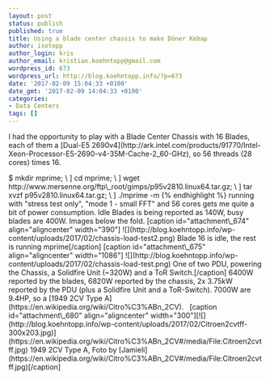```yaml
---
layout: post
status: publish
published: true
title: Using a blade center chassis to make Döner Kebap
author: isotopp
author_login: kris
author_email: kristian.koehntopp@gmail.com
wordpress_id: 673
wordpress_url: http://blog.koehntopp.info/?p=673
date: '2017-02-09 15:04:33 +0100'
date_gmt: '2017-02-09 14:04:33 +0100'
categories:
- Data Centers
tags: []
---
```

<p>I had the opportunity to play with a Blade Center Chassis with 16 Blades, each of them a [Dual-E5 2690v4](http://ark.intel.com/products/91770/Intel-Xeon-Processor-E5-2690-v4-35M-Cache-2_60-GHz), so 56 threads (28 cores) times 16.</p>
<p>    $ mkdir mprime; \ ] cd mprime; \ ] wget http://www.mersenne.org/ftp\_root/gimps/p95v2810.linux64.tar.gz; \ ] tar xvzf p95v2810.linux64.tar.gz; \ ] ./mprime -m {% endhighlight %} running with "stress test only", "mode 1 - small FFT" and 56 cores gets me quite a bit of power consumption. Idle Blades is being reported as 140W, busy blades are 400W. Images below the fold. <!--more--> [caption id="attachment\_674" align="aligncenter" width="390"] ![](http://blog.koehntopp.info/wp-content/uploads/2017/02/chassis-load-test2.png) Blade 16 is idle, the rest is running mprime[/caption] [caption id="attachment\_675" align="aligncenter" width="1086"] ![](http://blog.koehntopp.info/wp-content/uploads/2017/02/chassis-load-test.png) One of two PDU, powering the Chassis, a Solidfire Unit (~320W) and a ToR Switch.[/caption] 6400W reported by the blades, 6820W reported by the chassis, 2x 3.75kW reported by the PDU (plus a Solidfire Unit and a ToR-Switch). 7000W are 9.4HP, so a [1949 2CV Type A](https://en.wikipedia.org/wiki/Citro%C3%ABn_2CV). &nbsp; [caption id="attachment\_680" align="aligncenter" width="300"][![](http://blog.koehntopp.info/wp-content/uploads/2017/02/Citroen2cvtff-300x203.jpg)](https://en.wikipedia.org/wiki/Citro%C3%ABn_2CV#/media/File:Citroen2cvtff.jpg) 1949 2CV Type A, Foto by [Jamieli](https://en.wikipedia.org/wiki/Citro%C3%ABn_2CV#/media/File:Citroen2cvtff.jpg)[/caption]</p>
